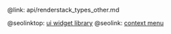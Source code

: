 @link: api/renderstack_types_other.md

@seolinktop: [ui widget library](https://webix.com)
@seolink: [context menu](https://webix.com/widget/contextmenu/)